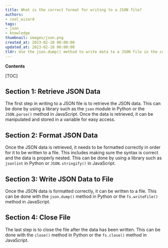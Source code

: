 ```yaml
---
title: What is the correct format for writing to a JSON file?
authors:
- cool_wizard
tags:
- json
- knowledge
thumbnail: images/json.png
created_at: 2023-02-10 00:00:00
updated_at: 2023-02-10 00:00:00
tldr: Use the json.dump() method to write data to a JSON file in the correct format.
---
```


**Contents**

[TOC]

## Section 1: Retrieve JSON Data

The first step in writing to a JSON file is to retrieve the JSON data. This can be done by using a library such as the `json` module in Python or the `JSON.parse()` method in JavaScript. Once the data is retrieved, it can be manipulated and stored in a variable for easy access.

## Section 2: Format JSON Data

Once the JSON data is retrieved, it needs to be formatted correctly in order for it to be written to a file. This includes making sure the syntax is correct and the data is properly nested. This can be done by using a library such as `jsonlint` in Python or `JSON.stringify()` in JavaScript.

## Section 3: Write JSON Data to File

Once the JSON data is formatted correctly, it can be written to a file. This can be done with the `json.dump()` method in Python or the `fs.writeFile()` method in JavaScript.

## Section 4: Close File

The last step is to close the file after the data has been written. This can be done with the `close()` method in Python or the `fs.close()` method in JavaScript.
